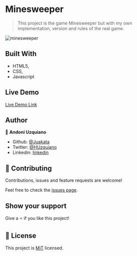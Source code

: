 # Minesweeper

> This project is the game Minesweeper but with my own implementation, version and rules of the real game.

![minesweeper](https://user-images.githubusercontent.com/11781597/70759614-97188100-1d0c-11ea-8f5b-c2a912e6b988.png)

## Built With

- HTML5,
- CSS,
- Javascript

## Live Demo

[Live Demo Link](https://raw.githack.com/Juakata/Minesweeper/master/index.html)

## Author

👤 **Andoni Uzquiano**

- Github: [@Juakata](https://github.com/Juakata)
- Twitter: [@HUzquiano](https://twitter.com/HUzquiano)
- Linkedin: [linkedin](https://www.linkedin.com/in/andoni-uzquiano-31304818a/)

## 🤝 Contributing

Contributions, issues and feature requests are welcome!

Feel free to check the [issues page](https://github.com/Juakata/Restaurant/issues).

## Show your support

Give a ⭐️ if you like this project!

## 📝 License

This project is [MiT](https://opensource.org/licenses/MIT) licensed.
